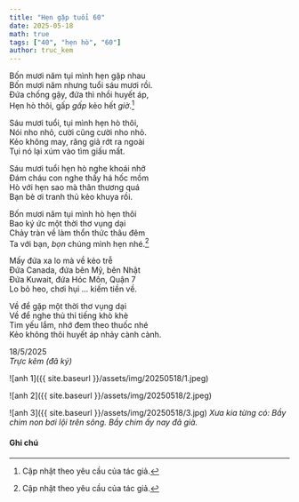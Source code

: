 ```yaml
---
title: "Hẹn gặp tuổi 60"
date: 2025-05-18
math: true
tags: ["40", "hẹn hò", "60"]
author: truc_kem  
---
```



Bốn mươi năm tụi mình hẹn gặp nhau  
Bốn mươi năm nhưng tuổi sáu mươi rồi.  
Đứa chống gậy, đứa thì nhồi huyết áp,  
Hẹn hò thôi, gấp _gấp_ kẻo hết _giờ_.[^footnote]  

Sáu mươi tuổi, tụi mình hẹn hò thôi,  
Nói nho nhỏ, cười cũng cười nho nhỏ.  
Kẻo không may, răng giả rớt ra ngoài  
Tụi nó lại xúm vào tìm giấu mất.  

Sáu mươi tuổi hẹn hò nghe khoái nhở  
Đám cháu con nghe thấy há hốc mồm  
Hò với hẹn sao mà thân thương quá  
Bạn bè ơi tranh thủ kẻo khuya rồi.  

Bốn mươi năm tụi mình hò hẹn thôi  
Bao ký ức một thời thơ vụng dại  
Chảy tràn về làm thổn thức thâu đêm  
Ta với bạn, _bọn_ chúng mình hẹn nhé.[^fn-nth-2]  

Mấy đứa xa lo mà về kẻo trễ   
Đứa Canada, đứa bên Mỹ, bên Nhật  
Đứa Kuwait, đứa Hóc Môn, Quận 7  
Lo bỏ heo, chơi hụi … kiếm tiền về.  

Về để gặp một thời thơ vụng dại  
Về để nghe thủ thỉ tiếng khò khè  
Tim yếu lắm, nhớ đem theo thuốc nhé  
Kẻo không thôi huyết áp nhảy cành cành.

18/5/2025  
_Trực kẽm (đã ký)_


![anh 1]({{ site.baseurl }}/assets/img/20250518/1.jpeg)
  

![anh 2]({{ site.baseurl }}/assets/img/20250518/2.jpeg)

![anh 3]({{ site.baseurl }}/assets/img/20250518/3.jpg)
_Xưa kia từng có: Bầy chim non bơi lội trên sông. Bầy chim ấy nay đã già._


#### Ghi chú
[^footnote]: Cập nhật theo yêu cầu của tác giả.
[^fn-nth-2]: Cập nhật theo yêu cầu của tác giả.
